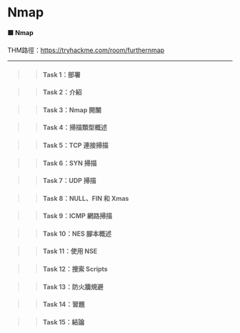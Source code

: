 # Nmap

**🟥 Nmap**

THM路徑：https://tryhackme.com/room/furthernmap

---

>> #### Task 1：部署

>> #### Task 2：介紹

>> #### Task 3：Nmap 開關

>> #### Task 4：掃描類型概述

>> #### Task 5：TCP 連接掃描

>> #### Task 6：SYN 掃描

>> #### Task 7：UDP 掃描

>> #### Task 8：NULL、FIN 和 Xmas

>> #### Task 9：ICMP 網路掃描

>> #### Task 10：NES 腳本概述

>> #### Task 11：使用 NSE

>> #### Task 12：搜索 Scripts

>> #### Task 13：防火牆規避

>> #### Task 14：習題

>> #### Task 15：結論